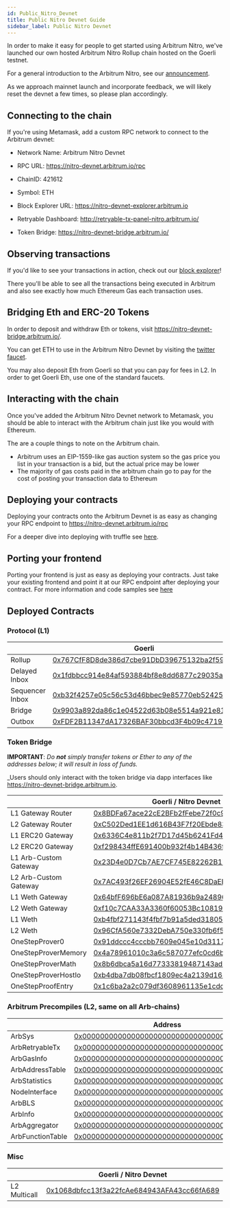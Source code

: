```yaml
---
id: Public_Nitro_Devnet
title: Public Nitro Devnet Guide
sidebar_label: Public Nitro Devnet
---
```


In order to make it easy for people to get started using Arbitrum Nitro, we've launched our own hosted Arbitrum Nitro Rollup chain hosted on the Goerli testnet.

For a general introduction to the Arbitrum Nitro, see our [announcement](https://medium.com/offchainlabs/arbitrum-nitro-sneak-preview-44550d9054f5).

As we approach mainnet launch and incorporate feedback, we will likely reset the devnet a few times, so please plan accordingly.

## Connecting to the chain

If you're using Metamask, add a custom RPC network to connect to the Arbitrum devnet:

- Network Name: Arbitrum Nitro Devnet
- RPC URL: https://nitro-devnet.arbitrum.io/rpc
- ChainID: 421612
- Symbol: ETH
- Block Explorer URL: https://nitro-devnet-explorer.arbitrum.io

- Retryable Dashboard: http://retryable-tx-panel-nitro.arbitrum.io/
- Token Bridge: https://nitro-devnet-bridge.arbitrum.io/

## Observing transactions

If you'd like to see your transactions in action, check out our [block explorer](https://nitro-devnet-explorer.arbitrum.io)!

There you'll be able to see all the transactions being executed in Arbitrum and also see exactly how much Ethereum Gas each transaction uses.

## Bridging Eth and ERC-20 Tokens

In order to deposit and withdraw Eth or tokens, visit https://nitro-devnet-bridge.arbitrum.io/.

You can get ETH to use in the Arbitrum Nitro Devnet by visiting the [twitter faucet](https://twitter.com/intent/tweet?text=ok%20I%20need%20@arbitrum%20to%20give%20me%20Nitro%20devnet%20gas.%20like%20VERY%20SOON.%20I%20cant%20take%20this,%20I%E2%80%99ve%20been%20waiting%20for%20@nitro_devnet%20release.%20I%20just%20want%20to%20start%20developing.%20but%20I%20need%20the%20gas%20IN%20MY%20WALLET%20NOW.%20can%20devs%20DO%20SOMETHING??%20%20SEND%20HERE:%200x-your-eth-address-here).

You may also deposit Eth from Goerli so that you can pay for fees in L2. In order to get Goerli Eth, use one of the standard faucets.

## Interacting with the chain

Once you've added the Arbitrum Nitro Devnet network to Metamask, you should be able to interact with the Arbitrum chain just like you would with Ethereum.

The are a couple things to note on the Arbitrum chain.

- Arbitrum uses an EIP-1559-like gas auction system so the gas price you list in your transaction is a bid, but the actual price may be lower
- The majority of gas costs paid in the arbitrum chain go to pay for the cost of posting your transaction data to Ethereum

## Deploying your contracts

Deploying your contracts onto the Arbitrum Devnet is as easy as changing your RPC endpoint to https://nitro-devnet.arbitrum.io/rpc

For a deeper dive into deploying with truffle see [here](Contract_Deployment.md).

## Porting your frontend

Porting your frontend is just as easy as deploying your contracts. Just take your existing frontend and point it at our RPC endpoint after deploying your contract. For more information and code samples see [here](Frontend_Integration.md)

## Deployed Contracts

### Protocol (L1)

|                     | Goerli                                                                                                                |
| ------------------- | --------------------------------------------------------------------------------------------------------------------- |
| Rollup              | [0x767CfF8D8de386d7cbe91DbD39675132ba2f5967](https://goerli.etherscan.io/address/0x767CfF8D8de386d7cbe91DbD39675132ba2f5967) |
| Delayed Inbox       | [0x1fdbbcc914e84af593884bf8e8dd6877c29035a2](https://goerli.etherscan.io/address/0x1fdbbcc914e84af593884bf8e8dd6877c29035a2) |
| Sequencer Inbox     | [0xb32f4257e05c56c53d46bbec9e85770eb52425d6](https://goerli.etherscan.io/address/0xb32f4257e05c56c53d46bbec9e85770eb52425d6) |
| Bridge              | [0x9903a892da86c1e04522d63b08e5514a921e81df](https://goerli.etherscan.io/address/0x9903a892da86c1e04522d63b08e5514a921e81df) |
| Outbox              | [0xFDF2B11347dA17326BAF30bbcd3F4b09c4719584](https://goerli.etherscan.io/address/0xFDF2B11347dA17326BAF30bbcd3F4b09c4719584) |

### Token Bridge

**IMPORTANT**: _Do **not** simply transfer tokens or Ether to any of the addresses below; it will result in loss of funds._

_Users should only interact with the token bridge via dapp interfaces like https://nitro-devnet-bridge.arbitrum.io.

|                       | Goerli / Nitro Devnet                                                                                                 |
| --------------------- | --------------------------------------------------------------------------------------------------------------------- |
| L1 Gateway Router     | [0x8BDFa67ace22cE2BFb2fFebe72f0c91CDA694d4b](https://goerli.etherscan.io/address/0x8BDFa67ace22cE2BFb2fFebe72f0c91CDA694d4b) |
| L2 Gateway Router     | [0xC502Ded1EE1d616B43F7f20Ebde83Be1A275ca3c](https://nitro-devnet-explorer.arbitrum.io/address/0xC502Ded1EE1d616B43F7f20Ebde83Be1A275ca3c)  |
| L1 ERC20 Gateway      | [0x6336C4e811b2f7D17d45b6241Fd47F2E11621Ffb](https://goerli.etherscan.io/address/0x6336C4e811b2f7D17d45b6241Fd47F2E11621Ffb) |
| L2 ERC20 Gateway      | [0xf298434ffE691400b932f4b14B436f451F4CED76](https://nitro-devnet-explorer.arbitrum.io/address/0xf298434ffE691400b932f4b14B436f451F4CED76)  |
| L1 Arb-Custom Gateway | [0x23D4e0D7Cb7AE7CF745E82262B17eb46535Ae819](https://goerli.etherscan.io/address/0x23D4e0D7Cb7AE7CF745E82262B17eb46535Ae819) |
| L2 Arb-Custom Gateway | [0x7AC493f26EF26904E52fE46C8DaEE247b9A556B8](https://nitro-devnet-explorer.arbitrum.io/address/0x7AC493f26EF26904E52fE46C8DaEE247b9A556B8)  |
| L1 Weth Gateway       | [0x64bfF696bE6a087A81936b9a2489624015381be4](https://goerli.etherscan.io/address/0x64bfF696bE6a087A81936b9a2489624015381be4) |
| L2 Weth Gateway       | [0xf10c7CAA33A3360f60053Bc1081980f62567505F](https://nitro-devnet-explorer.arbitrum.io/address/0xf10c7CAA33A3360f60053Bc1081980f62567505F)  |
| L1 Weth               | [0xb4fbf271143f4fbf7b91a5ded31805e42b2208d6](https://goerli.etherscan.io/address/0xb4fbf271143f4fbf7b91a5ded31805e42b2208d6) |
| L2 Weth               | [0x96CfA560e7332DebA750e330fb6f59E2269f40Dd](https://nitro-devnet-explorer.arbitrum.io/address/0x96CfA560e7332DebA750e330fb6f59E2269f40Dd)  |
| OneStepProver0      | [0x91ddccc4cccbb7609e045e10d311712789f2010f](https://goerli.etherscan.io/address/0x91ddccc4cccbb7609e045e10d311712789f2010f) |
| OneStepProverMemory | [0x4a78961010c3a6c587077efc0cd6baa22c974e0a](https://goerli.etherscan.io/address/0x4a78961010c3a6c587077efc0cd6baa22c974e0a) |
| OneStepProverMath   | [0x8b6dbca5a16d77333819487143ad88653e5d2574](https://goerli.etherscan.io/address/0x8b6dbca5a16d77333819487143ad88653e5d2574) |
| OneStepProverHostIo | [0xb4dba7db08fbcf1809ec4a2139d168fa3f466868](https://goerli.etherscan.io/address/0xb4dba7db08fbcf1809ec4a2139d168fa3f466868) |
| OneStepProofEntry   | [0x1c6ba2a2c079df3608961135e1cdd65d908ae23e](https://goerli.etherscan.io/address/0x1c6ba2a2c079df3608961135e1cdd65d908ae23e) |

### Arbitrum Precompiles (L2, same on all Arb-chains)

|                  | Address                                                                                                              |
| ---------------- | -------------------------------------------------------------------------------------------------------------------- |
| ArbSys           | [0x0000000000000000000000000000000000000064](https://nitro-devnet-explorer.arbitrum.io/address/0x0000000000000000000000000000000000000064) |
| ArbRetryableTx   | [0x000000000000000000000000000000000000006E](https://nitro-devnet-explorer.arbitrum.io/address/0x000000000000000000000000000000000000006E) |
| ArbGasInfo       | [0x000000000000000000000000000000000000006C](https://nitro-devnet-explorer.arbitrum.io/address/0x000000000000000000000000000000000000006C) |
| ArbAddressTable  | [0x0000000000000000000000000000000000000066](https://nitro-devnet-explorer.arbitrum.io/address/0x0000000000000000000000000000000000000066) |
| ArbStatistics    | [0x000000000000000000000000000000000000006F](https://nitro-devnet-explorer.arbitrum.io/address/0x000000000000000000000000000000000000006F) |
| NodeInterface    | [0x00000000000000000000000000000000000000C8](https://nitro-devnet-explorer.arbitrum.io/address/0x00000000000000000000000000000000000000C8) |
| ArbBLS           | [0x0000000000000000000000000000000000000067](https://nitro-devnet-explorer.arbitrum.io/address/0x0000000000000000000000000000000000000067) |
| ArbInfo          | [0x0000000000000000000000000000000000000065](https://nitro-devnet-explorer.arbitrum.io/address/0x0000000000000000000000000000000000000065) |
| ArbAggregator    | [0x000000000000000000000000000000000000006D](https://nitro-devnet-explorer.arbitrum.io/address/0x000000000000000000000000000000000000006D) |
| ArbFunctionTable | [0x0000000000000000000000000000000000000068](https://nitro-devnet-explorer.arbitrum.io/address/0x0000000000000000000000000000000000000068) |

### Misc

|              | Goerli / Nitro Devnet                                                                                                | 
| ------------ | -------------------------------------------------------------------------------------------------------------------- | 
| L2 Multicall | [0x1068dbfcc13f3a22fcAe684943AFA43cc66fA689](https://nitro-devnet-explorer.arbitrum.io/address/0x1068dbfcc13f3a22fcAe684943AFA43cc66fA689) | 
